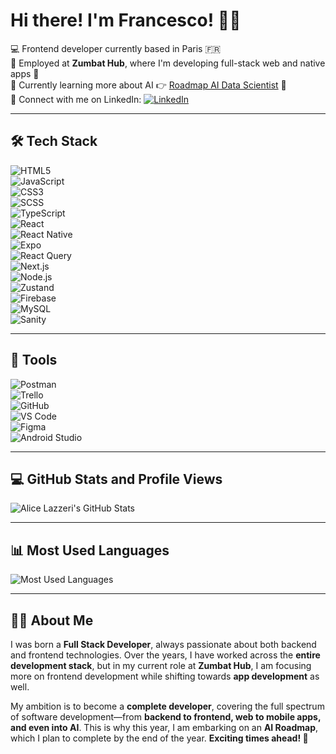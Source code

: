# Hi there! I'm Francesco! 👋🏻

💻 Frontend developer currently based in Paris 🇫🇷  
💼 Employed at **Zumbat Hub**, where I'm developing full-stack web and native apps 🚀  
📖 Currently learning more about AI 👉 [Roadmap AI Data Scientist](https://roadmap.sh/ai-data-scientist) 🧠  
🔗 Connect with me on LinkedIn: [![LinkedIn](https://img.shields.io/badge/-LinkedIn-0A66C2?style=for-the-badge&logo=linkedin&logoColor=white)](https://www.linkedin.com/in/francesco-saponaro87/)  

---

## 🛠️ Tech Stack  

![HTML5](https://img.shields.io/badge/-HTML5-E34F26?style=for-the-badge&logo=html5&logoColor=white)  
![JavaScript](https://img.shields.io/badge/-JavaScript-F7DF1E?style=for-the-badge&logo=javascript&logoColor=black)  
![CSS3](https://img.shields.io/badge/-CSS3-1572B6?style=for-the-badge&logo=css3&logoColor=white)  
![SCSS](https://img.shields.io/badge/-SCSS-CC6699?style=for-the-badge&logo=sass&logoColor=white)  
![TypeScript](https://img.shields.io/badge/-TypeScript-007ACC?style=for-the-badge&logo=typescript&logoColor=white)  
![React](https://img.shields.io/badge/-React-61DAFB?style=for-the-badge&logo=react&logoColor=black)  
![React Native](https://img.shields.io/badge/-React%20Native-61DAFB?style=for-the-badge&logo=react&logoColor=black)  
![Expo](https://img.shields.io/badge/-Expo-000020?style=for-the-badge&logo=expo&logoColor=white)  
![React Query](https://img.shields.io/badge/-React%20Query-FF4154?style=for-the-badge&logo=react-query&logoColor=white)  
![Next.js](https://img.shields.io/badge/-Next.js-000000?style=for-the-badge&logo=next.js&logoColor=white)  
![Node.js](https://img.shields.io/badge/-Node.js-339933?style=for-the-badge&logo=node.js&logoColor=white)   
![Zustand](https://img.shields.io/badge/-Zustand-FF9671?style=for-the-badge&logo=zustand&logoColor=white)  
![Firebase](https://img.shields.io/badge/-Firebase-FFCA28?style=for-the-badge&logo=firebase&logoColor=black)  
![MySQL](https://img.shields.io/badge/-MySQL-4479A1?style=for-the-badge&logo=mysql&logoColor=white)  
![Sanity](https://img.shields.io/badge/-Sanity-FF2D20?style=for-the-badge&logo=sanity&logoColor=white)  

---

## 🔧 Tools  

![Postman](https://img.shields.io/badge/-Postman-FF6C37?style=flat-square&logo=postman&logoColor=white)  
![Trello](https://img.shields.io/badge/-Trello-0052CC?style=flat-square&logo=trello&logoColor=white)  
![GitHub](https://img.shields.io/badge/-GitHub-181717?style=flat-square&logo=github&logoColor=white)  
![VS Code](https://img.shields.io/badge/-VS%20Code-007ACC?style=flat-square&logo=visual-studio-code&logoColor=white)  
![Figma](https://img.shields.io/badge/-Figma-F24E1E?style=for-the-badge&logo=figma&logoColor=white)  
![Android Studio](https://img.shields.io/badge/-Android%20Studio-3DDC84?style=for-the-badge&logo=android-studio&logoColor=white)  

---

## 💻 GitHub Stats and Profile Views  

![Alice Lazzeri's GitHub Stats](https://github-readme-stats.vercel.app/api?username=francesco-saponaro&show_icons=true&theme=radical)  

---

## 📊 Most Used Languages  

![Most Used Languages](https://github-readme-stats.vercel.app/api/top-langs/?username=francesco-saponaro&layout=compact&theme=radical)  

---

## 👨‍💻 About Me  

I was born a **Full Stack Developer**, always passionate about both backend and frontend technologies. Over the years, I have worked across the **entire development stack**, but in my current role at **Zumbat Hub**, I am focusing more on frontend development while shifting towards **app development** as well.  

My ambition is to become a **complete developer**, covering the full spectrum of software development—from **backend to frontend, web to mobile apps, and even into AI**. This is why this year, I am embarking on an **AI Roadmap**, which I plan to complete by the end of the year. **Exciting times ahead! 🚀**
